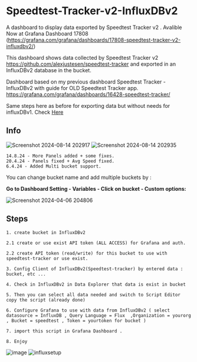 # Speedtest-Tracker-v2-InfluxDBv2

A dashboard to display data exported by Speedtest Tracker v2 . Avalible Now at Grafana Dashboard 17808
(https://grafana.com/grafana/dashboards/17808-speedtest-tracker-v2-influxdbv2/)

This dashboard shows data collected by Speedtest Tracker v2 https://github.com/alexjustesen/speedtest-tracker and exported in an InfluxDBv2 database in the bucket.

Dashboard based on my previous dashboard Speedtest Tracker - InfluxDBv2 with guide for OLD Speedtest Tracker app. https://grafana.com/grafana/dashboards/16428-speedtest-tracker/

Same steps here as before for exporting data but without needs for influxDBv1. Check [Here](./README.md#steps)


## Info
![Screenshot 2024-08-14 202917](https://github.com/user-attachments/assets/aab1ed25-2e70-4486-b540-4da6306418b6)
![Screenshot 2024-08-14 202935](https://github.com/user-attachments/assets/37685a7d-9d58-4987-a4dd-2ebeabaebc49)

``` 14.8.24 - More Panels added + some fixes. ```<br>
``` 20.4.24 - Panels fixed + Avg Speed fixed. ```<br>
``` 6.4.24 - Added Multi bucket support. ```<br>

 You can change bucket name and add multiple buckets by : 

 <b>Go to Dashboard Setting - Variables - Click on bucket - Custom options:</b>
 
![Screenshot 2024-04-06 204806](https://github.com/masterwishx/Speedtest-Tracker-v2-InfluxDBv2/assets/28630321/808c1b36-71dc-4669-8014-6aac6ebfd85b)

## Steps
```
1. create bucket in InfluxDBv2

2.1 create or use exist API token (ALL ACCESS) for Grafana and auth.

2.2 create API token (read/write) for this bucket to use with speedtest-tracker or use exist.

3. Config Client of InfluxDBv2(Speedtest-tracker) by entered data : bucket, etc ...

4. Check in InfluxDBv2 in Data Explorer that data is exist in bucket

5. Then you can select all data needed and switch to Script Editor copy the script (already done)

6. Configure Grafana to use with data from InfluxDBv2 ( select datasource = InfluxDB , Query Language = Flux  ,Organization = yourorg , Bucket = speedtest , Token = yourtoken for bucket )

7. import this script in Grafana Dashboard .

8. Enjoy
```

![image](https://github.com/user-attachments/assets/25aeb76a-5acf-4135-8073-a61f6bcb8cc3)
![influxsetup](https://user-images.githubusercontent.com/28630321/187088939-492e8910-395b-4aef-b1f8-199ea98a2dc8.jpg)



 
